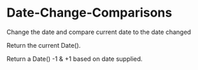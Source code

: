 # Date-Change-Comparisons
Change the date and compare current date to the date changed

Return the current Date().

Return a Date() -1 & +1 based on date supplied.

